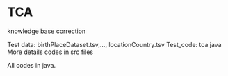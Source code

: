 # TCA
knowledge base correction

Test data: birthPlaceDataset.tsv,…, locationCountry.tsv
Test_code: tca.java
More details codes in src files

All codes in java.
